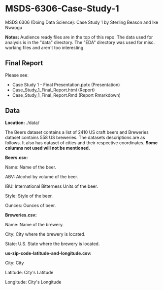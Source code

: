 # MSDS-6306-Case-Study-1
MSDS 6306 (Doing Data Science): Case Study 1
by Sterling Beason and Ike Nwaogu

**Notes:** Audience ready files are in the top of this repo. The data used for analysis is in the "data" directory. The "EDA" directory was used for misc. working files and aren't too interesting. 

## Final Report
Please see:
* Case Study 1 - Final Presentation.pptx (Presentation)
* Case_Study_1_Final_Report.html (Report)
* Case_Study_1_Final_Report.Rmd (Report Rmarkdown)


## Data

**Location:** ./data/

The Beers dataset contains a list of 2410 US craft beers and Breweries dataset contains 558 US breweries. The datasets descriptions are as follows. It also has dataset of cities and their respective coordinates. **Some columns not used will not be mentioned.**

**Beers.csv:**

Name: Name of the beer.

ABV: Alcohol by volume of the beer.

IBU: International Bitterness Units of the beer.

Style: Style of the beer.

Ounces: Ounces of beer.


**Breweries.csv:**

Name: Name of the brewery.

City: City where the brewery is located.

State: U.S. State where the brewery is located.

**us-zip-code-latitude-and-longitude.csv:**

City: City

Latitude: City's Latitude

Longitude: City's Longitude
